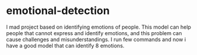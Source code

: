 # emotional-detection
I mad project based on identifying emotions of people. This model can help people that cannot express and identify emotions, and this problem can cause challenges and misunderstandings. I run few commands and now i have a good model that can identify  8 emotions.
